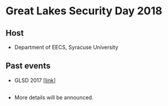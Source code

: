 # Great Lakes Security Day 2018



## Host

* Department of EECS, Syracuse University

## Past events

- GLSD 2017 [[link](https://www.rit.edu/cybersecurity/great-lakes-security-day-2017)]

##

- More details will be announced.
